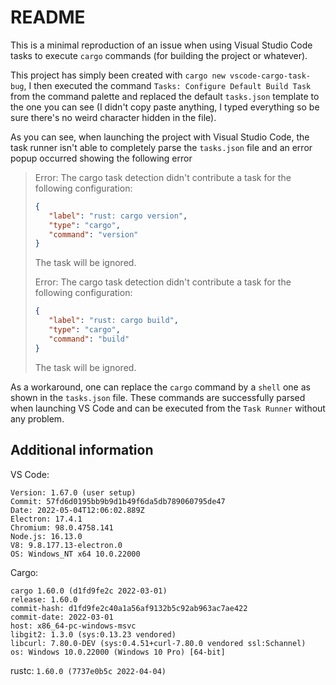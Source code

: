 # README

This is a minimal reproduction of an issue when using Visual Studio Code tasks to execute `cargo` commands (for building the project or whatever).

This project has simply been created with `cargo new vscode-cargo-task-bug`, I then executed the command `Tasks: Configure Default Build Task` from the command palette and replaced the default `tasks.json` template to the one you can see (I didn't copy paste anything, I typed everything so be sure there's no weird character hidden in the file).

As you can see, when launching the project with Visual Studio Code, the task runner isn't able to completely parse the `tasks.json` file and an error popup occurred showing the following error

>Error: The cargo task detection didn't contribute a task for the following configuration:
>
>```json
>{
>    "label": "rust: cargo version",
>    "type": "cargo",
>    "command": "version"
>}
>```
>
>The task will be ignored.
>
>Error: The cargo task detection didn't contribute a task for the following configuration:
>
>```json
>{
>    "label": "rust: cargo build",
>    "type": "cargo",
>    "command": "build"
>}
>```
>
>The task will be ignored.

As a workaround, one can replace the `cargo` command by a `shell` one as shown in the `tasks.json` file.
These commands are successfully parsed when launching VS Code and can be executed from the `Task Runner` without any problem.

## Additional information

VS Code:

```text
Version: 1.67.0 (user setup)
Commit: 57fd6d0195bb9b9d1b49f6da5db789060795de47
Date: 2022-05-04T12:06:02.889Z
Electron: 17.4.1
Chromium: 98.0.4758.141
Node.js: 16.13.0
V8: 9.8.177.13-electron.0
OS: Windows_NT x64 10.0.22000
```

Cargo:

```text
cargo 1.60.0 (d1fd9fe2c 2022-03-01)
release: 1.60.0
commit-hash: d1fd9fe2c40a1a56af9132b5c92ab963ac7ae422
commit-date: 2022-03-01
host: x86_64-pc-windows-msvc
libgit2: 1.3.0 (sys:0.13.23 vendored)
libcurl: 7.80.0-DEV (sys:0.4.51+curl-7.80.0 vendored ssl:Schannel)
os: Windows 10.0.22000 (Windows 10 Pro) [64-bit]
```

rustc: `1.60.0 (7737e0b5c 2022-04-04)`
